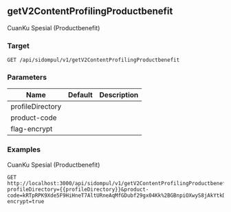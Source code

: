 ## getV2ContentProfilingProductbenefit
CuanKu Spesial (Productbenefit)

### Target
```
GET /api/sidompul/v1/getV2ContentProfilingProductbenefit
```

### Parameters
Name | Default | Description
--- | --- | ---
profileDirectory||
product-code||
flag-encrypt||



### Examples
CuanKu Spesial (Productbenefit)
```
GET http://localhost:3000/api/sidompul/v1/getV2ContentProfilingProductbenefit?profileDirectory={{profileDirectory}}&product-code=kRTpRPK9Xde5F9HiHneT7AltURneAqMfGDubf29gx04Kk%2BGBnpiOXwyS8jAkYtkDiQ7ksAOI3YpqRWyhI3r9fA88Kfg3Fu%2Bnmk8WoL8o1BVFarmBDItmFysfc0BnAKFtgEjJR2u5Mx46YCWdUdVtDWPN9KbjM4vXiG1TfptPOMZQ8TTDhksZ79dR%2FZcIpKB%2F6aedtcVAwr3L2bxZKKQgoQ%3D%3D&flag-encrypt=true
```

